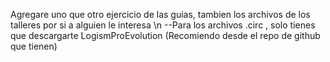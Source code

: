 Agregare uno que otro ejercicio de las guias, tambien los archivos de los talleres por si a alguien le interesa
\n --Para los archivos .circ , solo tienes que descargarte LogismProEvolution (Recomiendo desde el repo de github que tienen)
